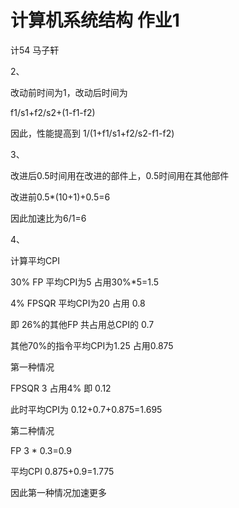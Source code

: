 # 计算机系统结构 作业1

计54 马子轩

2、

改动前时间为1，改动后时间为

f1/s1+f2/s2+(1-f1-f2)

因此，性能提高到 1/(1+f1/s1+f2/s2-f1-f2)



3、

改进后0.5时间用在改进的部件上，0.5时间用在其他部件

改进前0.5*(10+1)+0.5=6

因此加速比为6/1=6



4、

计算平均CPI

30% FP 平均CPI为5 占用30%*5=1.5

4% FPSQR 平均CPI为20 占用 0.8

即 26%的其他FP 共占用总CPI的 0.7

其他70%的指令平均CPI为1.25 占用0.875

第一种情况

FPSQR 3 占用4% 即 0.12

此时平均CPI为 0.12+0.7+0.875=1.695

第二种情况

FP 3 * 0.3=0.9

平均CPI 0.875+0.9=1.775

因此第一种情况加速更多

